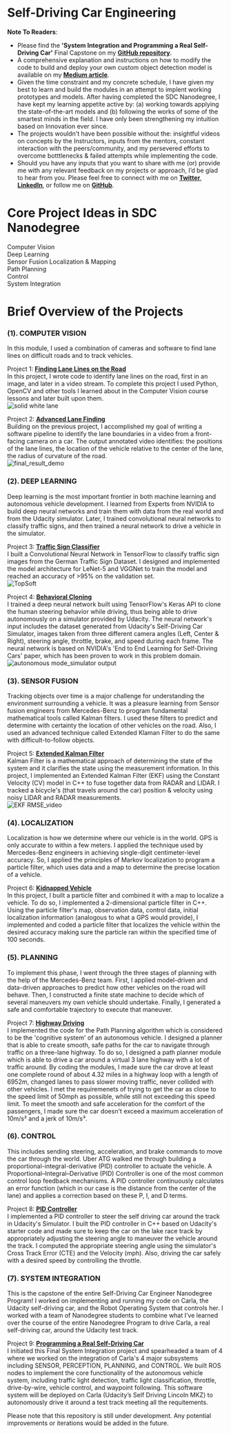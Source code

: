 # Self-Driving Car Engineering  


**Note To Readers**:  
- Please find the **'System Integration and Programming a Real Self-Driving Car'** Final Capstone on my **[GitHub repository](https://github.com/SandeepAswathnarayana/Udacity-SDCND-Programming-a-Real-Self-Driving-Car)**.  
- A comprehensive explanation and instructions on how to modify the code to build and deploy your own custom object detection model is available on my **[Medium article](https://towardsdatascience.com/how-to-build-a-custom-object-detector-classifier-using-tensorflow-object-detection-api-811b7bcd31c4)**.  
- Given the time constraint and my concrete schedule, I have given my best to learn and build the modules in an attempt to implent working prototypes and models. After having completed the SDC Nanodegree, I have kept my learning appetite active by: (a) working towards applying the state-of-the-art models and (b) following the works of some of the smartest minds in the field. I have only been strengthening my intuition based on Innovation ever since.  
- The projects wouldn't have been possible without the: insightful videos on concepts by the Instructors, inputs from the mentors, constant interaction with the peers/community, and my persevered efforts to overcome botttlenecks & failed attempts while implementing the code.  
- Should you have any inputs that you want to share with me (or) provide me with any relevant feedback on my projects or approach, I’d be glad to hear from you. Please feel free to connect with me on **[Twitter](https://twitter.com/ThisIsSandeepA)**, **[LinkedIn](https://www.linkedin.com/in/sandeep-a/)**, or follow me on **[GitHub](https://github.com/SandeepAswathnarayana)**.  


# Core Project Ideas in SDC Nanodegree  
Computer Vision  
Deep Learning  
Sensor Fusion 
Localization & Mapping  
Path Planning  
Control  
System Integration  


# Brief Overview of the Projects  
### (1). COMPUTER VISION  
In this module, I used a combination of cameras and software to find lane lines on difficult roads and to track vehicles.  

Project 1: [**Finding Lane Lines on the Road**](https://github.com/SandeepAswathnarayana/self-driving-car-engineer-nd/tree/master/CarND-LaneLines-P1)  
In this project, I wrote code to identify lane lines on the road, first in an image, and later in a video stream. To complete this project I used Python, OpenCV and other tools I learned about in the Computer Vision course lessons and later built upon them.  
![solid white lane](https://github.com/SandeepAswathnarayana/self-driving-car-engineer-nd/blob/master/CarND-LaneLines-P1/GIFs/output_solidWhiteRight.gif)  

Project 2: [**Advanced Lane Finding**](https://github.com/SandeepAswathnarayana/self-driving-car-engineer-nd/tree/master/CarND-Advanced-Lane-Lines)  
Building on the previous project, I accomplished my goal of writing a software pipeline to identify the lane boundaries in a video from a front-facing camera on a car. The output annotated video identifies: the positions of the lane lines, the location of the vehicle relative to the center of the lane, the radius of curvature of the road.  
![final_result_demo](https://github.com/SandeepAswathnarayana/self-driving-car-engineer-nd/blob/master/CarND-Advanced-Lane-Lines/img/final_result_demo.gif)  


### (2). DEEP LEARNING  
Deep learning is the most important frontier in both machine learning and autonomous vehicle development. I learned from Experts from NVIDIA to build deep neural networks and train them with data from the real world and from the Udacity simulator. Later, I trained convolutional neural networks to classify traffic signs, and then trained a neural network to drive a vehicle in the simulator.  

Project 3: [**Traffic Sign Classifier**](https://github.com/SandeepAswathnarayana/self-driving-car-engineer-nd/tree/master/CarND-Traffic-Sign-Classifier-Project)  
I built a Convolutional Neural Network in TensorFlow to classify traffic sign images from the German Traffic Sign Dataset. I designed and implemented the model architecture for LeNet-5 and VGGNet to train the model and reached an accuracy of >95% on the validation set.  
![TopSoft](https://github.com/SandeepAswathnarayana/self-driving-car-engineer-nd/blob/master/CarND-Traffic-Sign-Classifier-Project/traffic-signs-data/Screenshots/TopSoft.png)  

Project 4: [**Behavioral Cloning**](https://github.com/SandeepAswathnarayana/self-driving-car-engineer-nd/tree/master/CarND-Behavioral-Cloning-P3)  
I trained a deep neural network built using TensorFlow's Keras API to clone the human steering behavior while driving, thus being able to drive autonomously on a simulator provided by Udacity. The neural network's input includes the dataset generated from Udacity's Self-Driving Car Simulator, images taken from three different camera angles (Left, Center & Right), steering angle, throttle, brake, and speed during each frame. The neural network is based on NVIDIA's 'End to End Learning for Self-Driving Cars' paper, which has been proven to work in this problem domain.  
![autonomous mode_simulator output](https://github.com/SandeepAswathnarayana/self-driving-car-engineer-nd/blob/master/CarND-Behavioral-Cloning-P3/results/autonomous%20mode_simulator%20output.gif)  


### (3). SENSOR FUSION  
Tracking objects over time is a major challenge for understanding the environment surrounding a vehicle. It was a pleasure learning from Sensor fusion engineers from Mercedes-Benz to program fundamental mathematical tools called Kalman filters. I used these filters to predict and determine with certainty the location of other vehicles on the road. Also, I used an advanced technique called Extended Klaman Filter to do the same with difficult-to-follow objects.  

Project 5: [**Extended Kalman Filter**](https://github.com/SandeepAswathnarayana/self-driving-car-engineer-nd/tree/master/CarND-Extended-Kalman-Filter-Project)  
Kalman Filter is a mathematical approach of determining the state of the system and it clarifies the state using the measurement information. In this project, I implemented an Extended Kalman Filter (EKF) using the Constant Velocity (CV) model in C++ to fuse together data from RADAR and LIDAR. I tracked a bicycle's (that travels around the car) position & velocity using noisy LIDAR and RADAR measurements.  
![EKF RMSE_video](https://github.com/SandeepAswathnarayana/self-driving-car-engineer-nd/blob/master/CarND-Extended-Kalman-Filter-Project/results/EKF%20RMSE_video.gif)  


### (4). LOCALIZATION  
Localization is how we determine where our vehicle is in the world. GPS is only accurate to within a few meters. I applied the technique used by Mercedes-Benz engineers in achieving single-digit centimeter-level accuracy. So, I applied the principles of Markov localization to program a particle filter, which uses data and a map to determine the precise location of a vehicle.  

Project 6: [**Kidnapped Vehicle**](https://github.com/SandeepAswathnarayana/self-driving-car-engineer-nd/tree/master/CarND-Kidnapped-Vehicle-Project)  
In this project, I built a particle filter and combined it with a map to localize a vehicle. To do so, I implemented a 2-dimensional particle filter in C++. Using the particle filter's map, observation data, control data, initial localization information (analogous to what a GPS would provide), I implemented and coded a particle filter that localizes the vehicle within the desired accuracy making sure the particle ran within the specified time of 100 seconds.  


### (5). PLANNING  
To implement this phase, I went through the three stages of planning with the help of the Mercedes-Benz team. First, I applied model-driven and data-driven approaches to predict how other vehicles on the road will behave. Then, I constructed a finite state machine to decide which of several maneuvers my own vehicle should undertake. Finally, I generated a safe and comfortable trajectory to execute that maneuver.  

Project 7: [**Highway Driving**](https://github.com/SandeepAswathnarayana/self-driving-car-engineer-nd/tree/master/CarND-Path-Planning-Project)  
I implemented the code for the Path Planning algorithm which is considered to be the 'cognitive system' of an autonomous vehicle. I designed a planner that is able to create smooth, safe paths for the car to navigate through traffic on a three-lane highway. To do so, I designed a path planner module which is able to drive a car around a virtual 3 lane highway with a lot of traffic around. By coding the modules, I made sure the car drove at least one complete round of about 4.32 miles in a highway loop with a length of 6952m, changed lanes to pass slower moving traffic, never collided with other vehicles. I met the requiremenets of trying to get the car as close to the speed limit of 50mph as possible, while still not exceeding this speed limit. To meet the smooth and safe acceleration for the comfort of the passengers, I made sure the car doesn't exceed a maximum acceleration of 10m/s² and a jerk of 10m/s³.  


### (6). CONTROL  
This includes sending steering, acceleration, and brake commands to move the car through the world. Uber ATG walked me through building a proportional-integral-derivative (PID) controller to actuate the vehicle. A Proportional–Integral–Derivative (PID) Controller is one of the most common control loop feedback mechanisms. A PID controller continuously calculates an error function (which in our case is the distance from the center of the lane) and applies a correction based on these P, I, and D terms.  

Project 8: [**PID Controller**](https://github.com/SandeepAswathnarayana/self-driving-car-engineer-nd/tree/master/CarND-PID-Control-Project)  
I implemented a PID controller to steer the self driving car around the track in Udacity's Simulator. I built the PID controller in C++ based on Udacity's starter code and made sure to keep the car on the lake race track by appropriately adjusting the steering angle to maneuver the vehicle around the track. I computed the appropriate steering angle using the simulator's Cross Track Error (CTE) and the Velocity (mph). Also, driving the car safely with a desired speed by controlling the throttle.  


### (7). SYSTEM INTEGRATION  
This is the capstone of the entire Self-Driving Car Engineer Nanodegree Program! I worked on implementing and running my code on Carla, the Udacity self-driving car, and the Robot Operating System that controls her. I worked with a team of Nanodegree students to combine what I’ve learned over the course of the entire Nanodegree Program to drive Carla, a real self-driving car, around the Udacity test track.  

Project 9: [**Programming a Real Self-Driving Car**](https://github.com/SandeepAswathnarayana/Udacity-SDCND-Programming-a-Real-Self-Driving-Car)  
I initiated this Final System Integration project and spearheaded a team of 4 where we worked on the integration of Carla's 4 major subsystems including SENSOR, PERCEPTION, PLANNING, and CONTROL. We built ROS nodes to implement the core functionality of the autonomous vehicle system, including traffic light detection, traffic light classification, throttle, drive-by-wire, vehicle control, and waypoint following. This software system will be deployed on Carla (Udacity’s Self Driving Lincoln MKZ) to autonomously drive it around a test track meeting all the requitements.  



Please note that this repository is still under development. Any potential improvements or iterations would be added in the future.  
